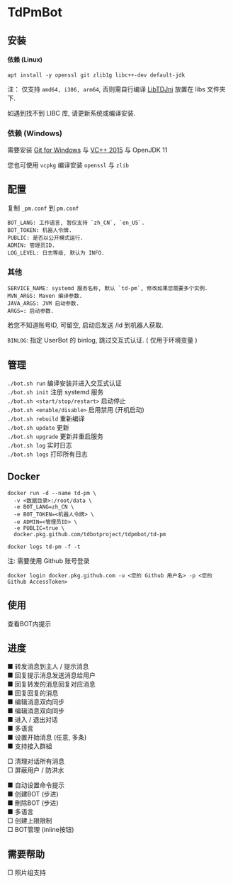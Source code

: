 # TdPmBot

## 安装

#### 依赖 (Linux)

```shell script
apt install -y openssl git zlib1g libc++-dev default-jdk
```

注： 仅支持 `amd64, i386, arm64`, 否则需自行编译 [LibTDJni](https://github.com/TdBotProject/LibTDJni) 放置在 libs 文件夹下.  

如遇到找不到 LIBC 库, 请更新系统或编译安装.

### 依赖 (Windows)

需要安装 [Git for Windows](https://gitforwindows.org/) 与 [VC++ 2015](https://github.com/abbodi1406/vcredist/releasesvc) 与 OpenJDK 11

您也可使用 `vcpkg` 编译安装 `openssl` 与 `zlib`

## 配置

复制 `_pm.conf` 到 `pm.conf`

```
BOT_LANG: 工作语言, 暂仅支持 `zh_CN`, `en_US`.
BOT_TOKEN: 机器人令牌.
PUBLIC: 是否以公开模式运行.
ADMIN: 管理员ID.
LOG_LEVEL: 日志等级, 默认为 INFO.
```

### 其他
```
SERVICE_NAME: systemd 服务名称, 默认 `td-pm`, 修改如果您需要多个实例.
MVN_ARGS: Maven 编译参数.
JAVA_ARGS: JVM 启动参数.
ARGS=: 启动参数.
```

若您不知道账号ID, 可留空, 启动后发送 /id 到机器人获取.

`BINLOG`: 指定 UserBot 的 binlog, 跳过交互式认证. ( 仅用于环境变量 )

## 管理

`./bot.sh run` 编译安装并进入交互式认证  
`./bot.sh init` 注册 systemd 服务  
`./bot.sh <start/stop/restart>` 启动停止  
`./bot.sh <enable/disable>` 启用禁用 (开机启动)  
`./bot.sh rebuild` 重新编译  
`./bot.sh update` 更新  
`./bot.sh upgrade` 更新并重启服务  
`./bot.sh log` 实时日志  
`./bot.sh logs` 打印所有日志

## Docker

```
docker run -d --name td-pm \
  -v <数据目录>:/root/data \
  -e BOT_LANG=zh_CN \
  -e BOT_TOKEN=<机器人令牌> \
  -e ADMIN=<管理员ID> \
  -e PUBLIC=true \
  docker.pkg.github.com/tdbotproject/tdpmbot/td-pm

docker logs td-pm -f -t
```

注: 需要使用 Github 账号登录 

`docker login docker.pkg.github.com -u <您的 Github 用户名> -p <您的 Github AccessToken>`

## 使用

查看BOT内提示

## 进度

■ 转发消息到主人 / 提示消息  
■ 回复提示消息发送消息给用户  
■ 回复转发的消息回复对应消息  
■ 回复回复的消息  
■ 编辑消息双向同步  
■ 编辑消息双向同步  
■ 进入 / 退出对话  
■ 多语言  
■ 设置开始消息 (任意, 多条)  
■ 支持接入群組

□ 清理对话所有消息  
□ 屏蔽用户 / 防洪水

■ 自动设置命令提示  
■ 创建BOT (步进)  
■ 刪除BOT (步进)  
■ 多语言    
□ 创建上限限制  
□ BOT管理 (inline按钮)

## 需要帮助

□ 照片组支持